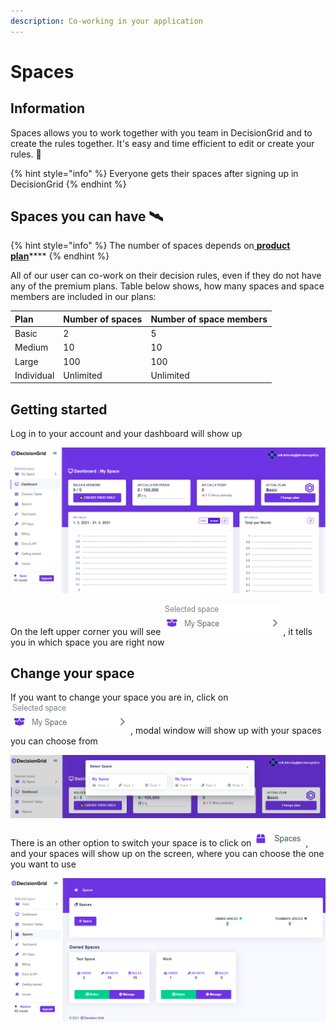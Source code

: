 ```yaml
---
description: Co-working in your application
---
```


# Spaces

## Information

Spaces allows you to work together with you team in DecisionGrid and to create the rules together. It's easy and time efficient to edit or create your rules. 🚀 

{% hint style="info" %}
Everyone gets their spaces after signing up in DecisionGrid 
{% endhint %}

## Spaces you can have 🛰 

{% hint style="info" %}
The number of spaces depends on[ **product plan**](../billing/change-product-plan.md)\*\*\*\*
{% endhint %}

All of our user can co-work on their decision rules, even if they do not have any of the premium plans. Table below shows, how many spaces and space members are included in our plans:

| **Plan** | Number of spaces | Number of space members |
| :--- | :--- | :--- |
| Basic | 2 | 5 |
| Medium | 10 | 10 |
| Large | 100 | 100 |
| Individual | Unlimited | Unlimited |

## Getting started

Log in to your account and your dashboard will show up

![](../.gitbook/assets/image%20%2822%29.png)

On the left upper corner you will see ![](../.gitbook/assets/image%20%2828%29.png) , it tells you in which space you are right now

## Change your space 

If you want to change your space you are in, click on ![](../.gitbook/assets/image%20%2828%29.png) , modal window will show up with your spaces you can choose from

![](../.gitbook/assets/image%20%2833%29.png)

There is an other option to switch your space is to click on ![](../.gitbook/assets/image%20%2857%29.png), and your spaces will show up on the screen, where you can choose the one you want to use

![](../.gitbook/assets/image%20%2848%29.png)

